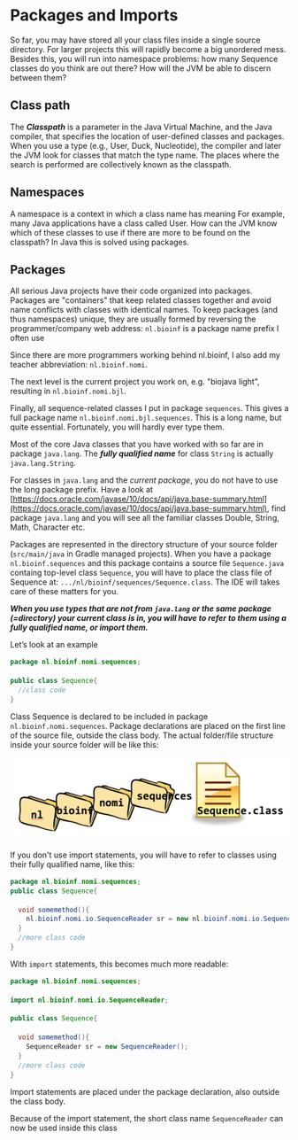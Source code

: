 # Packages and Imports

So far, you may have stored all your class files inside a single source directory. For larger projects this will rapidly become a big unordered mess.
Besides this, you will run into namespace problems: how many Sequence classes do you think are out there? How will the JVM be able to discern between them?

## Class path

The **_Classpath_** is a parameter in the Java Virtual Machine, and the Java compiler, that specifies the location of user-defined classes and packages. When you use a type (e.g., User, Duck, Nucleotide), the compiler and later the JVM look for classes that match the type name. The places where the search is performed are collectively known as the classpath.

## Namespaces

A namespace is a context in  which a class name has meaning
For example, many Java applications have a class called User. How can the JVM know which of these classes to use if there are more to be found on the classpath?
In Java this is solved using packages.

## Packages

All serious Java projects have their code organized into packages.
Packages are "containers" that keep related classes together and avoid name conflicts with classes with identical names.
To keep packages (and thus namespaces) unique, they are usually formed by reversing the programmer/company web address:
`nl.bioinf` is a package name prefix I often use

Since there are more programmers working behind nl.bioinf, I also add my teacher abbreviation: `nl.bioinf.nomi`.

The next level is the current project you work on, e.g. "biojava light", resulting in `nl.bioinf.nomi.bjl`.

Finally, all sequence-related classes I put in package `sequences`. This gives a full package name `nl.bioinf.nomi.bjl.sequences`. This is a long name, but quite essential. Fortunately, you will hardly ever type them.

Most of the core Java classes that you have worked with so far are in package `java.lang`.
The **_fully qualified name_** for class `String` is actually `java.lang.String`.

For classes in `java.lang` and the _current package_, you do not have to use the long package prefix.
Have a look at [https://docs.oracle.com/javase/10/docs/api/java.base-summary.html](https://docs.oracle.com/javase/10/docs/api/java.base-summary.html), find package `java.lang` and you will see all the familiar classes Double, String, Math, Character etc.

Packages are represented in the directory structure of your source folder (`src/main/java` in Gradle managed projects).
When you have a package `nl.bioinf.sequences` and this package contains a source file `Sequence.java` containg top-level class `Sequence`, you will have to place the class file of Sequence at:
`.../nl/bioinf/sequences/Sequence.class`.
The IDE will takes care of these matters for you.

**_When you use types that are not from `java.lang` or the same package (=directory) your current class is in, you will have to refer to them using a fully qualified name, or import them._**  

Let’s look at an example

```java
package nl.bioinf.nomi.sequences;

public class Sequence{
  //class code
}
```
Class Sequence is declared to be included in package `nl.bioinf.nomi.sequences`. Package declarations are placed on the first line of the source file, outside the class body. The actual folder/file structure inside your source folder will be like this:

![Package structure](02_syntax/figures/package_structure_s.png)

If you don't use import statements, you will have to refer to classes using their fully qualified name, like this:

```java
package nl.bioinf.nomi.sequences;
public class Sequence{

  void somemethod(){
    nl.bioinf.nomi.io.SequenceReader sr = new nl.bioinf.nomi.io.SequenceReader();
  }
  //more class code
}
```

With `import` statements, this becomes much more readable:

```java
package nl.bioinf.nomi.sequences;

import nl.bioinf.nomi.io.SequenceReader;

public class Sequence{

  void somemethod(){
    SequenceReader sr = new SequenceReader();
  }
  //more class code
}
```
Import statements are placed under the package declaration, also outside the class body.

Because of the import statement, the short class name `SequenceReader` can now be used inside this class 
